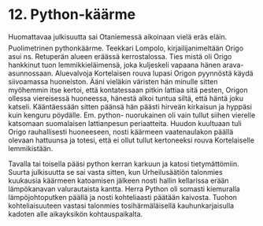 


    
# 12. Python-käärme

Huomattavaa julkisuutta sai Otaniemessä aikoinaan vielä eräs eläin.  Puolimetrinen pythonkäärme. Teekkari Lompolo, 
kirjailijanimeltään Origo asui ns. Retuperän alueen eräässä kerrostalossa. Ties mistä oli Origo hankkinut tuon 
lemmikkieläimensä, joka kuljeskeli vapaana hänen arava-asunnossaan. Aluevalvoja Kortelaisen rouva lupasi Origon 
pyynnöstä käydä siivoamassa huoneiston. Ääni vieläkin väristen hän minulle sitten myöhemmin itse kertoi, että 
kontatessaan pitkin lattiaa sitä pesten, Origon ollessa viereisessä huoneessa, hänestä alkoi tuntua siltä, että häntä joku 
katseli. Kääntäessään sitten päänsä hän päästi hirveän kirkaisun ja hyppäsi kuin kenguru pöydälle. Em. python-
nuorukainen oli vain tullut siihen vierelle katsomaan suomalaisen lattianpesun periaatteita. Huudon kuultuaan tuli
Origo rauhallisesti huoneeseen, nosti käärmeen vaatenaulakon päällä olevaan hattuunsa ja  totesi, että ei ollut tullut 
kertoneeksi rouva Kortelaiselle lemmikistään. 

Tavalla tai toisella pääsi python kerran karkuun ja katosi tietymättömiin. Suurta julkisuutta se sai vasta sitten, kun
Urheilusäätiön talonmies kuukausia käärmeen katoamisen jälkeen nosti hallin kellarissa erään lämpökanavan valurautaista 
kantta. Herra Python oli somasti kiemuralla lämpöjohtoputken päällä ja nosti kohteliaasti päätään kaivosta. Tuohon 
kohteliaisuuteen vastasi talonmies tosihärmäläisellä kauhunkarjaisulla kadoten alle aikayksikön kohtauspaikalta.
